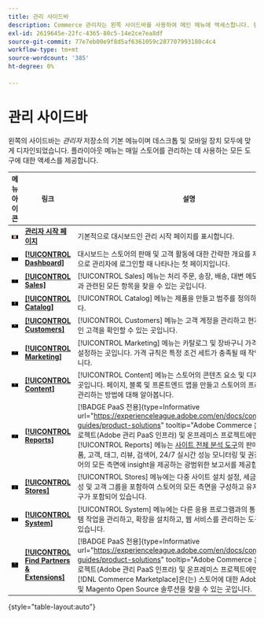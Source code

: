 ```yaml
---
title: 관리 사이드바
description: Commerce 관리자는 왼쪽 사이드바를 사용하여 메인 메뉴에 액세스합니다. 판매자는 스토어를 구성하고 관리하는 데 필요한 모든 관리 도구에 액세스할 수 있습니다.
exl-id: 2619645e-22fc-4365-80c5-14e2ce7ea8df
source-git-commit: 77e7eb00e9f8d5af6361059c287707993180c4c4
workflow-type: tm+mt
source-wordcount: '385'
ht-degree: 0%

---
```


# 관리 사이드바

왼쪽의 사이드바는 _관리자_ 저장소의 기본 메뉴이며 데스크톱 및 모바일 장치 모두에 맞게 디자인되었습니다. 플라이아웃 메뉴는 매일 스토어를 관리하는 데 사용하는 모든 도구에 대한 액세스를 제공합니다.

| 메뉴 아이콘 | 링크 | 설명 |
| --------- | ---- | ----------- |
| ![관리 사이드바 아이콘](./assets/icon-admin-sidebar-logo.png) | **[관리자 시작 페이지](../configuration-reference/advanced/admin.md)** | 기본적으로 대시보드인 관리 시작 페이지를 표시합니다. |
| ![대시보드 메뉴](./assets/icon-admin-sidebar-dashboard.png) | **[[!UICONTROL Dashboard]](admin-dashboard.md)** | 대시보드는 스토어의 판매 및 고객 활동에 대한 간략한 개요를 제공하며 일반적으로 관리자에 로그인할 때 나타나는 첫 페이지입니다. |
| ![판매 메뉴](./assets/icon-admin-sidebar-sales.png) | **[[!UICONTROL Sales]](../stores-purchase/sales-menu.md)** | [!UICONTROL Sales] 메뉴는 처리 주문, 송장, 배송, 대변 메모 및 거래 작업과 관련된 모든 항목을 찾을 수 있는 곳입니다. |
| ![카탈로그 메뉴](./assets/icon-admin-sidebar-catalog.png) | **[[!UICONTROL Catalog]](../catalog/catalog-menu.md)** | [!UICONTROL Catalog] 메뉴는 제품을 만들고 범주를 정의하는 데 사용됩니다. |
| ![고객 메뉴](./assets/icon-admin-sidebar-customers.png) | **[[!UICONTROL Customers]](../customers/customers-introduction.md)** | [!UICONTROL Customers] 메뉴는 고객 계정을 관리하고 현재 온라인 상태인 고객을 확인할 수 있는 곳입니다. |
| ![마케팅 메뉴](./assets/icon-admin-sidebar-marketing.png) | **[[!UICONTROL Marketing]](../merchandising-promotions/marketing-menu.md)** | [!UICONTROL Marketing] 메뉴는 카탈로그 및 장바구니 가격 규칙과 쿠폰을 설정하는 곳입니다. 가격 규칙은 특정 조건 세트가 충족될 때 작업을 트리거합니다. |
| ![콘텐츠 메뉴](./assets/icon-admin-sidebar-content.png) | **[[!UICONTROL Content]](../content-design/content-menu.md)** | [!UICONTROL Content] 메뉴는 스토어의 콘텐츠 요소 및 디자인을 관리하는 곳입니다. 페이지, 블록 및 프론트엔드 앱을 만들고 스토어의 프레젠테이션을 관리하는 방법에 대해 알아봅니다. |
| ![보고서 메뉴](./assets/icon-admin-sidebar-reports.png) | **[[!UICONTROL Reports]](reports-menu.md)** | [!BADGE PaaS 전용]{type=Informative url="https://experienceleague.adobe.com/en/docs/commerce/user-guides/product-solutions" tooltip="Adobe Commerce 온 클라우드 프로젝트(Adobe 관리 PaaS 인프라) 및 온프레미스 프로젝트에만 적용됩니다."} [!UICONTROL Reports] 메뉴는 [사이트 전체 분석 도구](https://experienceleague.adobe.com/en/docs/commerce-operations/tools/site-wide-analysis-tool/intro)의 판매, 장바구니, 제품, 고객, 태그, 리뷰, 검색어, 24/7 실시간 성능 모니터링 및 권장 사항 등 스토어의 모든 측면에 insight을 제공하는 광범위한 보고서를 제공합니다. |
| ![스토어 메뉴](./assets/icon-admin-sidebar-stores.png) | **[[!UICONTROL Stores]](../stores-purchase/stores-menu.md)** | [!UICONTROL Stores] 메뉴에는 다중 사이트 설치 설정, 세금, 통화, 제품 특성 및 고객 그룹을 포함하여 스토어의 모든 측면을 구성하고 유지 관리하는 도구가 포함되어 있습니다. |
| ![시스템 메뉴](./assets/icon-admin-sidebar-system.png) | **[[!UICONTROL System]](../systems/system-menu.md)** | [!UICONTROL System] 메뉴에는 다른 응용 프로그램과의 통합을 위해 시스템 작업을 관리하고, 확장을 설치하고, 웹 서비스를 관리하는 도구가 포함되어 있습니다. |
| ![확장 찾기](./assets/icon-admin-sidebar-extensions.png) | **[[!UICONTROL Find Partners & Extensions]](commerce-marketplace.md)** | [!BADGE PaaS 전용]{type=Informative url="https://experienceleague.adobe.com/en/docs/commerce/user-guides/product-solutions" tooltip="Adobe Commerce 온 클라우드 프로젝트(Adobe 관리 PaaS 인프라) 및 온프레미스 프로젝트에만 적용됩니다."} [!DNL Commerce Marketplace]은(는) 스토어에 대한 Adobe Commerce 및 Magento Open Source 솔루션을 찾을 수 있는 곳입니다. |

{style="table-layout:auto"}
